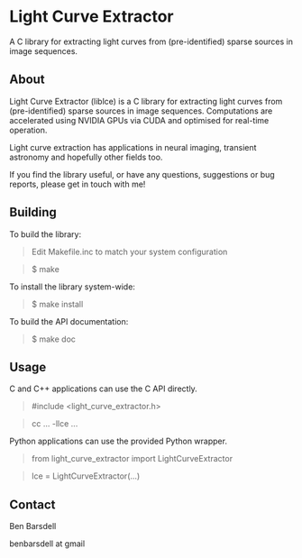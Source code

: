Light Curve Extractor
=====================

A C library for extracting light curves from (pre-identified) sparse sources in image sequences.

About
-----
Light Curve Extractor (liblce) is a C library for extracting light curves from
(pre-identified) sparse sources in image sequences. Computations are accelerated
using NVIDIA GPUs via CUDA and optimised for real-time operation.

Light curve extraction has applications in neural imaging, transient
astronomy and hopefully other fields too.

If you find the library useful, or have any questions, suggestions or bug
reports, please get in touch with me!

Building
--------
To build the library:

> Edit Makefile.inc to match your system configuration

> $ make

To install the library system-wide:

> $ make install

To build the API documentation:

> $ make doc

Usage
-----
C and C++ applications can use the C API directly.

> &#35;include &lt;light_curve_extractor.h&gt;

> cc ... -llce ...

Python applications can use the provided Python wrapper.

> from light_curve_extractor import LightCurveExtractor

> lce = LightCurveExtractor(...)

Contact
-------
Ben Barsdell

benbarsdell at gmail
